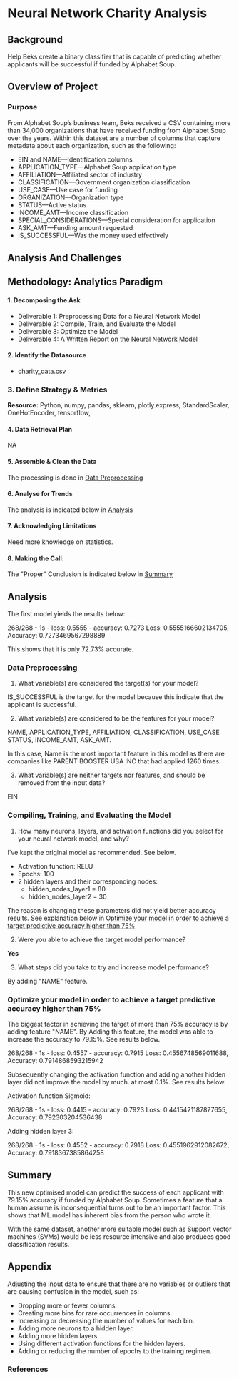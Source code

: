 # Neural Network Charity Analysis

## Background

Help Beks create a binary classifier that is capable of predicting whether applicants will be successful if funded by Alphabet Soup.

## Overview of Project

### Purpose

From Alphabet Soup’s business team, Beks received a CSV containing more than 34,000 organizations that have received funding from Alphabet Soup over the years. Within this dataset are a number of columns that capture metadata about each organization, such as the following:

* EIN and NAME—Identification columns
* APPLICATION_TYPE—Alphabet Soup application type
* AFFILIATION—Affiliated sector of industry
* CLASSIFICATION—Government organization classification
* USE_CASE—Use case for funding
* ORGANIZATION—Organization type
* STATUS—Active status
* INCOME_AMT—Income classification
* SPECIAL_CONSIDERATIONS—Special consideration for application
* ASK_AMT—Funding amount requested
* IS_SUCCESSFUL—Was the money used effectively

## Analysis And Challenges

## Methodology: Analytics Paradigm

#### 1. Decomposing the Ask
* Deliverable 1: Preprocessing Data for a Neural Network Model
* Deliverable 2: Compile, Train, and Evaluate the Model
* Deliverable 3: Optimize the Model
* Deliverable 4: A Written Report on the Neural Network Model

#### 2. Identify the Datasource
* charity_data.csv

### 3. Define Strategy & Metrics
**Resource:** Python, numpy, pandas, sklearn, plotly.express, StandardScaler, OneHotEncoder, tensorflow,

#### 4. Data Retrieval Plan
NA

#### 5. Assemble & Clean the Data
The processing is done in [Data Preprocessing](#data-preprocessing)

#### 6. Analyse for Trends

The analysis is indicated below in [Analysis](#analysis)

#### 7. Acknowledging Limitations
Need more knowledge on statistics.

#### 8. Making the Call:
The "Proper" Conclusion is indicated below in [Summary](#summary)

## Analysis

The first model yields the results below:

268/268 - 1s - loss: 0.5555 - accuracy: 0.7273
Loss: 0.5555166602134705, Accuracy: 0.7273469567298889

This shows that it is only 72.73% accurate.

### Data Preprocessing
1. What variable(s) are considered the target(s) for your model?

IS_SUCCESSFUL is the target for the model because this indicate that the applicant is successful.

2. What variable(s) are considered to be the features for your model?

NAME, APPLICATION_TYPE, AFFILIATION, CLASSIFICATION, USE_CASE	STATUS, INCOME_AMT, ASK_AMT.

In this case, Name is the most important feature in this model as there are companies like PARENT BOOSTER USA INC that had applied 1260 times.

3. What variable(s) are neither targets nor features, and should be removed from the input data?

EIN

### Compiling, Training, and Evaluating the Model

1. How many neurons, layers, and activation functions did you select for your neural network model, and why?

I've kept the original model as recommended. See below.
* Activation function: RELU
* Epochs: 100
* 2 hidden layers and their corresponding nodes:
  * hidden_nodes_layer1 = 80
  * hidden_nodes_layer2 = 30

The reason is changing these parameters did not yield better accuracy results. See explanation below in [Optimize your model in order to achieve a target predictive accuracy higher than 75%](#optimize-your-model-in-order-to-achieve-a-target-predictive-accuracy-higher-than-75)

2. Were you able to achieve the target model performance?

**Yes**

3. What steps did you take to try and increase model performance?

By adding "NAME" feature.

### Optimize your model in order to achieve a target predictive accuracy higher than 75%

The biggest factor in achieving the target of more than 75% accuracy is by adding feature "NAME". By Adding this feature, the model was able to increase the accuracy to 79.15%. See results below.

268/268 - 1s - loss: 0.4557 - accuracy: 0.7915
Loss: 0.4556748569011688, Accuracy: 0.7914868593215942

Subsequently changing the activation function and adding another hidden layer did not improve the model by much. at most 0.1%. See results below.

Activation function Sigmoid:

268/268 - 1s - loss: 0.4415 - accuracy: 0.7923
Loss: 0.4415421187877655, Accuracy: 0.792303204536438

Adding hidden layer 3:

268/268 - 1s - loss: 0.4552 - accuracy: 0.7918
Loss: 0.4551962912082672, Accuracy: 0.7918367385864258

## Summary

This new optimised model can predict the success of each applicant with 79.15% accuracy if funded by Alphabet Soup. Sometimes a feature that a human assume is inconsequential turns out to be an important factor. This shows that ML model has inherent bias from the person who wrote it.

With the same dataset, another more suitable model such as Support vector machines (SVMs) would be less resource intensive and also produces good classification results.  

## Appendix

Adjusting the input data to ensure that there are no variables or outliers that are causing confusion in the model, such as:
* Dropping more or fewer columns.
* Creating more bins for rare occurrences in columns.
* Increasing or decreasing the number of values for each bin.
* Adding more neurons to a hidden layer.
* Adding more hidden layers.
* Using different activation functions for the hidden layers.
* Adding or reducing the number of epochs to the training regimen.


### References
